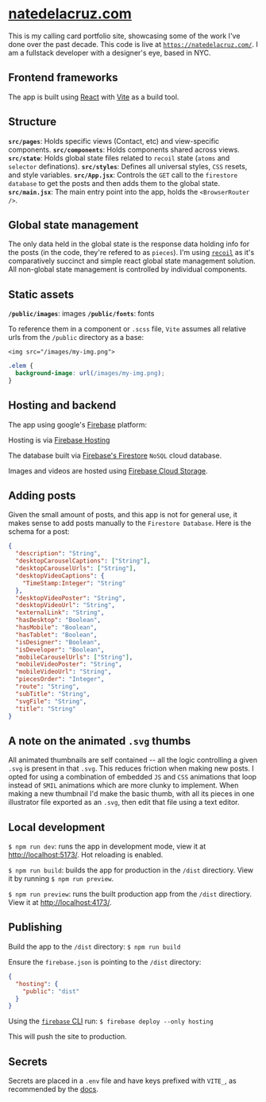 # [natedelacruz.com](https://natedelacruz.com/)

This is my calling card portfolio site, showcasing some of the work I've done over the past decade. This code is live at [`https://natedelacruz.com/`](https://natedelacruz.com/). I am a fullstack developer with a designer's eye, based in NYC.

## Frontend frameworks

The app is built using [React](https://react.dev/) with [Vite](https://vitejs.dev/) as a build tool.

## Structure

**`src/pages`**: Holds specific views (Contact, etc) and view-specific components.
**`src/components`**: Holds components shared across views.
**`src/state`**: Holds global state files related to `recoil` state (`atoms` and `selector` definations).
**`src/styles`**: Defines all universal styles, `CSS` resets, and style variables.
**`src/App.jsx`**: Controls the `GET` call to the `firestore database` to get the posts and then adds them to the global state.
**`src/main.jsx`**: The main entry point into the app, holds the `<BrowserRouter />`.

## Global state management

The only data held in the global state is the response data holding info for the posts (in the code, they're refered to as `pieces`). I'm using [`recoil`](https://recoiljs.org/) as it's comparatively succinct and simple react global state management solution. All non-global state management is controlled by individual components.

## Static assets

**`/public/images`**: images
**`/public/fonts`**: fonts

To reference them in a component or `.scss` file, `Vite` assumes all relative urls from the `/public` directory as a base:

`<img src="/images/my-img.png">`

```css
.elem {
  background-image: url(/images/my-img.png);
}
```

## Hosting and backend

The app using google's [Firebase](https://firebase.google.com/) platform:

Hosting is via [Firebase Hosting](https://firebase.google.com/docs/hosting)

The database built via [Firebase's Firestore](https://firebase.google.com/docs/firestore) `NoSQL` cloud database.

Images and videos are hosted using [Firebase Cloud Storage](https://firebase.google.com/docs/storage).

## Adding posts

Given the small amount of posts, and this app is not for general use, it makes sense to add posts manually to the `Firestore Database`. Here is the schema for a post:

```json
{
  "description": "String",
  "desktopCarouselCaptions": ["String"],
  "desktopCarouselUrls": ["String"],
  "desktopVideoCaptions": {
    "TimeStamp:Integer": "String"
  },
  "desktopVideoPoster": "String",
  "desktopVideoUrl": "String",
  "externalLink": "String",
  "hasDesktop": "Boolean",
  "hasMobile": "Boolean",
  "hasTablet": "Boolean",
  "isDesigner": "Boolean",
  "isDeveloper": "Boolean",
  "mobileCarouselUrls": ["String"],
  "mobileVideoPoster": "String",
  "mobileVideoUrl": "String",
  "piecesOrder": "Integer",
  "route": "String",
  "subTitle": "String",
  "svgFile": "String",
  "title": "String"
}
```

## A note on the animated `.svg` thumbs

All animated thumbnails are self contained -- all the logic controlling a given `.svg` is present in that `.svg`. This reduces friction when making new posts. I opted for using a combination of embedded `JS` and `CSS` animations that loop instead of `SMIL` animations which are more clunky to implement. When making a new thumbnail I'd make the basic thumb, with all its pieces in one illustrator file exported as an `.svg`, then edit that file using a text editor.

## Local development

`$ npm run dev`: runs the app in development mode, view it at [http://localhost:5173/](http://localhost:5173/). Hot reloading is enabled.

`$ npm run build`: builds the app for production in the `/dist` directiory. View it by running `$ npm run preview`.

`$ npm run preview`: runs the built production app from the `/dist` directiory. View it at [http://localhost:4173/](http://localhost:4173/).

## Publishing

Build the app to the `/dist` directory:
```$ npm run build```

Ensure the `firebase.json` is pointing to the `/dist` directory:
```json
{
  "hosting": {
    "public": "dist"
  }
}
```

Using the [`firebase` CLI](https://firebaseopensource.com/projects/firebase/firebase-tools/) run:
```$ firebase deploy --only hosting```

This will push the site to production.

## Secrets

Secrets are placed in a `.env` file and have keys prefixed with `VITE_`, as recommended by the [docs](https://vitejs.dev/guide/env-and-mode).

